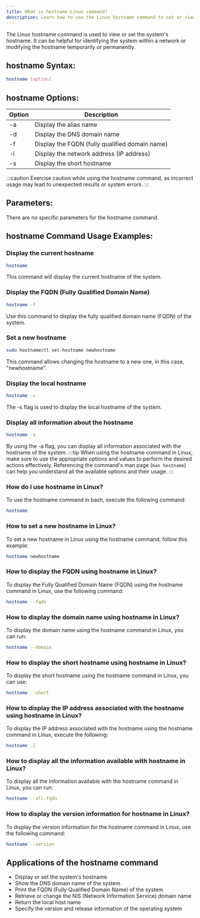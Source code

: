 ```yaml
---
title: What is hostname Linux command?
description: Learn how to use the Linux hostname command to set or view the system's hostname easily. 
---
```


The Linux hostname command is used to view or set the system's hostname. It can be helpful for identifying the system within a network or modifying the hostname temporarily or permanently.

## hostname Syntax:
```bash
hostname [option]
```

## hostname Options:
| Option | Description                  |
|--------|------------------------------|
| -a     | Display the alias name       |
| -d     | Display the DNS domain name  |
| -f     | Display the FQDN (fully qualified domain name) |
| -i     | Display the network address (IP address) |
| -s     | Display the short hostname   |

:::caution
Exercise caution while using the hostname command, as incorrect usage may lead to unexpected results or system errors.
:::

## Parameters:
There are no specific parameters for the hostname command.
## hostname Command Usage Examples:
### Display the current hostname
```bash
hostname
```
This command will display the current hostname of the system.

### Display the FQDN (Fully Qualified Domain Name)
```bash
hostname -f
```
Use this command to display the fully qualified domain name (FQDN) of the system.

### Set a new hostname
```bash
sudo hostnamectl set-hostname newhostname
```
This command allows changing the hostname to a new one, in this case, "newhostname".

### Display the local hostname
```bash
hostname -s
```
The -s flag is used to display the local hostname of the system.

### Display all information about the hostname
```bash
hostname -a
```
By using the -a flag, you can display all information associated with the hostname of the system.
:::tip
When using the hostname command in Linux, make sure to use the appropriate options and values to perform the desired actions effectively. Referencing the command's man page (`man hostname`) can help you understand all the available options and their usage.
:::

### How do I use hostname in Linux?
To use the hostname command in bash, execute the following command:
```bash
hostname
```

### How to set a new hostname in Linux?
To set a new hostname in Linux using the hostname command, follow this example:
```bash
hostname newhostname
```

### How to display the FQDN using hostname in Linux?
To display the Fully Qualified Domain Name (FQDN) using the hostname command in Linux, use the following command:
```bash
hostname --fqdn
```

### How to display the domain name using hostname in Linux?
To display the domain name using the hostname command in Linux, you can run:
```bash
hostname --domain
```

### How to display the short hostname using hostname in Linux?
To display the short hostname using the hostname command in Linux, you can use:
```bash
hostname --short
```

### How to display the IP address associated with the hostname using hostname in Linux?
To display the IP address associated with the hostname using the hostname command in Linux, execute the following:
```bash
hostname -I
```

### How to display all the information available with hostname in Linux?
To display all the information available with the hostname command in Linux, you can run:
```bash
hostname --all-fqdn
```

### How to display the version information for hostname in Linux?
To display the version information for the hostname command in Linux, use the following command:
```bash
hostname --version
```
## Applications of the hostname command

- Display or set the system's hostname
- Show the DNS domain name of the system
- Print the FQDN (Fully Qualified Domain Name) of the system
- Retrieve or change the NIS (Network Information Service) domain name
- Return the local host name
- Specify the version and release information of the operating system
